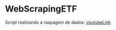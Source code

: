 # WebScrapingETF

Script realizando a raspagem de dados: [youtubeLink](https://youtu.be/7Daff1ssCcw)
